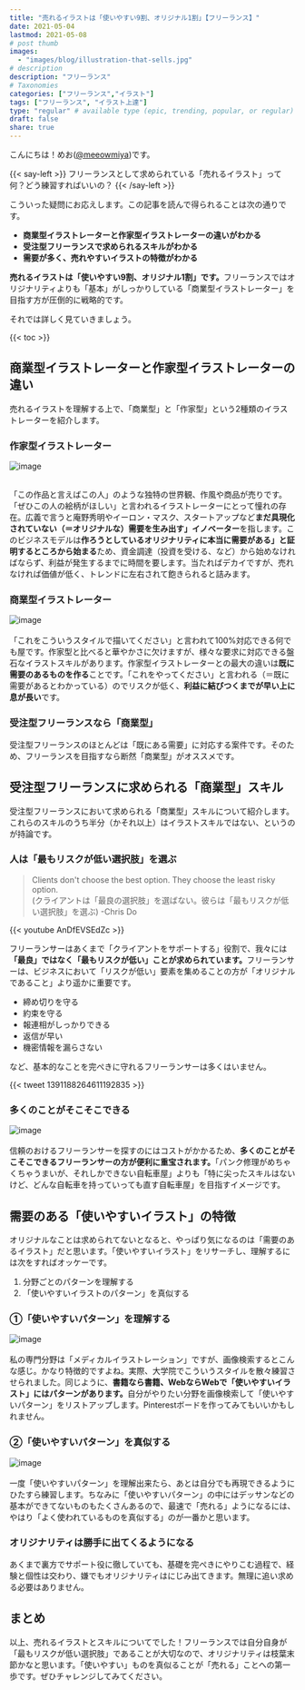 ```yaml
---
title: "売れるイラストは「使いやすい9割、オリジナル1割」【フリーランス】"
date: 2021-05-04
lastmod: 2021-05-08
# post thumb
images:
  - "images/blog/illustration-that-sells.jpg"
# description
description: "フリーランス"
# Taxonomies
categories: ["フリーランス","イラスト"]
tags: ["フリーランス", "イラスト上達"]
type: "regular" # available type (epic, trending, popular, or regular)
draft: false
share: true
---
```


こんにちは！めお(<u><a href="https://twitter.com/meeowmiya" target="_blank">@meeowmiya</a></u>)です。

{{< say-left >}}
フリーランスとして求められている「売れるイラスト」って何？どう練習すればいいの？
{{< /say-left >}}

こういった疑問にお応えします。この記事を読んで得られることは次の通りです。


* **商業型イラストレーターと作家型イラストレーターの違いがわかる**
* **受注型フリーランスで求められるスキルがわかる**
* **需要が多く、売れやすいイラストの特徴がわかる**

<span class="keiko-red">**売れるイラストは「使いやすい9割、オリジナル1割」です。**</span>フリーランスではオリジナリティよりも「基本」がしっかりしている「商業型イラストレーター」を目指す方が圧倒的に戦略的です。


それでは詳しく見ていきましょう。

{{< toc >}}

## 商業型イラストレーターと作家型イラストレーターの違い

売れるイラストを理解する上で、「商業型」と「作家型」という2種類のイラストレーターを紹介します。

### 作家型イラストレーター
![image](../../images/undraw/undraw_art_museum.svg)<br><br>

「この作品と言えばこの人」のような独特の世界観、作風や商品が売りです。「ぜひこの人の絵柄がほしい」と言われるイラストレーターにとって憧れの存在。広義で言うと庵野秀明やイーロン・マスク、スタートアップなど<span class="keiko-red">**まだ具現化されていない（＝オリジナルな）需要を生み出す」イノベーター**</span>を指します。このビジネスモデルは<span class="keiko-red">**作ろうとしているオリジナリティに本当に需要がある」と証明するところから始まる**</span>ため、資金調達（投資を受ける、など）から始めなければならず、利益が発生するまでに時間を要します。当たればデカイですが、売れなければ価値が低く、トレンドに左右されて飽きられると詰みます。

### 商業型イラストレーター
![image](../../images/undraw/undraw_mobile_prototyping.svg)<br><br>
「これをこういうスタイルで描いてください」と言われて100%対応できる何でも屋です。作家型と比べると華やかさに欠けますが、様々な要求に対応できる盤石なイラストスキルがあります。作家型イラストレーターとの最大の違いは<span class="keiko-red">**既に需要のあるものを作る**</span>ことです。「これをやってください」と言われる（＝既に需要があるとわかっている）のでリスクが低く、<span class="keiko-red">**利益に結びつくまでが早い上に息が長い**</span>です。


### 受注型フリーランスなら「商業型」

受注型フリーランスのほとんどは「既にある需要」に対応する案件です。そのため、フリーランスを目指すなら断然「商業型」がオススメです。

## 受注型フリーランスに求められる「商業型」スキル

受注型フリーランスにおいて求められる「商業型」スキルについて紹介します。これらのスキルのうち半分（かそれ以上）はイラストスキルではない、というのが持論です。

### 人は「最もリスクが低い選択肢」を選ぶ

> Clients don't choose the best option. They choose the least risky option.<br>
(クライアントは「最良の選択肢」を選ばない。彼らは「最もリスクが低い選択肢」を選ぶ) -Chris Do 

{{< youtube AnDfEVSEdZc >}}

フリーランサーはあくまで「クライアントをサポートする」役割で、我々には<span class="keiko-red">**「最良」ではなく「最もリスクが低い」ことが求められています。**</span>フリーランサーは、ビジネスにおいて「リスクが低い」要素を集めることの方が「オリジナルであること」より遥かに重要です。

* 締め切りを守る
* 約束を守る
* 報連相がしっかりできる
* 返信が早い
* 機密情報を漏らさない

など、基本的なことを完ぺきに守れるフリーランサーは多くはいません。

{{< tweet 1391188264611192835 >}}

### 多くのことがそこそこできる
![image](../../images/undraw/undraw_design_tools.svg)<br><br>
信頼のおけるフリーランサーを探すのにはコストがかかるため、<span class="keiko-red">**多くのことがそこそこできるフリーランサーの方が便利に重宝されます。**</span>「パンク修理がめちゃくちゃうまいが、それしかできない自転車屋」よりも「特に尖ったスキルはないけど、どんな自転車を持っていっても直す自転車屋」を目指すイメージです。

## 需要のある「使いやすいイラスト」の特徴

オリジナルなことは求められてないとなると、やっぱり気になるのは「需要のあるイラスト」だと思います。「使いやすいイラスト」をリサーチし、理解するには次をすればオッケーです。

1. 分野ごとのパターンを理解する
2. 「使いやすいイラストのパターン」を真似する

### ①「使いやすいパターン」を理解する
![image](../../images/undraw/med_illust_search.png)<br><br>
私の専門分野は「メディカルイラストレーション」ですが、画像検索するとこんな感じ。かなり特徴的ですよね。実際、大学院でこういうスタイルを散々練習させられました。同じように、<span class="keiko-red">**書籍なら書籍、WebならWebで「使いやすいイラスト」にはパターンがあります。**</span>自分がやりたい分野を画像検索して「使いやすいパターン」をリストアップします。Pinterestボードを作ってみてもいいかもしれません。

### ②「使いやすいパターン」を真似する
![image](../../images/undraw/undraw_programmer.svg)<br><br>
一度「使いやすいパターン」を理解出来たら、あとは自分でも再現できるようにひたすら練習します。ちなみに「使いやすいパターン」の中にはデッサンなどの基本ができてないものもたくさんあるので、最速で「売れる」ようになるには、やはり「よく使われているものを真似する」のが一番かと思います。

### オリジナリティは勝手に出てくるようになる

あくまで裏方でサポート役に徹していても、基礎を完ぺきにやりこむ過程で、経験と個性は交わり、嫌でもオリジナリティはにじみ出てきます。無理に追い求める必要はありません。


## まとめ

以上、売れるイラストとスキルについてでした！フリーランスでは自分自身が「最もリスクが低い選択肢」であることが大切なので、オリジナリティは枝葉末節かなと思います。「使いやすい」ものを真似ることが「売れる」ことへの第一歩です。ぜひチャレンジしてみてください。